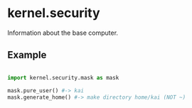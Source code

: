 # kernel.security

Information about the base computer.

## Example

```py

import kernel.security.mask as mask

mask.pure_user() #-> kai
mask.generate_home() #-> make directory home/kai (NOT ~)
```